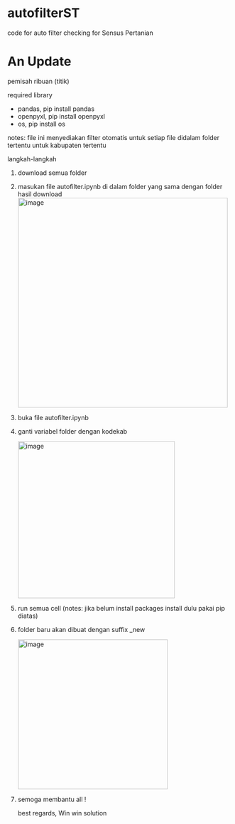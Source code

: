 # autofilterST
code for auto filter checking for Sensus Pertanian

# An Update
pemisah ribuan (titik)

required library
- pandas, pip install pandas
- openpyxl, pip install openpyxl
- os, pip install os

notes: file ini menyediakan filter otomatis untuk setiap file didalam folder tertentu untuk kabupaten tertentu

langkah-langkah
1. download semua folder
2. masukan file autofilter.ipynb di dalam folder yang sama dengan folder hasil download
   <img width="472" alt="image" src="https://github.com/wiwinsrimulyani/autofilterST/assets/64419422/e69ff9f9-4d8e-421c-9cc1-61e34f3da8d7">
3. buka file autofilter.ipynb
4. ganti variabel folder dengan kodekab
   
   <img width="353" alt="image" src="https://github.com/wiwinsrimulyani/autofilterST/assets/64419422/fdc3f055-58c2-4e3e-bca3-1c2fcba06487">
6. run semua cell (notes: jika belum install packages install dulu pakai pip diatas)
7. folder baru akan dibuat dengan suffix _new
   
   <img width="337" alt="image" src="https://github.com/wiwinsrimulyani/autofilterST/assets/64419422/a03c2a8a-d8d2-4f8a-bdad-604b589afe68">

9. semoga membantu all !

   best regards,
   Win win solution



